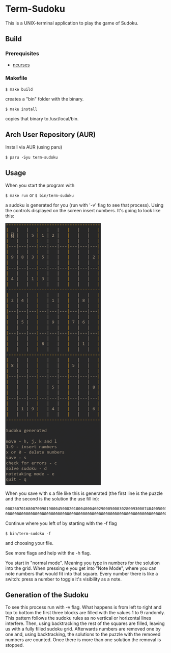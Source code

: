 # Term-Sudoku

This is a UNIX-terminal application to play the game of Sudoku.

## Build

### Prerequisites

- [ncurses](https://invisible-island.net/ncurses/ncurses.html)

### Makefile

`$ make build`

creates a "bin" folder with the binary.

`$ make install`

copies that binary to /usr/local/bin.

## Arch User Repository (AUR)

Install via AUR (using paru)

`$ paru -Syu term-sudoku`

## Usage

When you start the program with

`$ make run` or `$ bin/term-sudoku`

a sudoku is generated for you (run with '-v' flag to see that process).
Using the controls displayed on the screen insert numbers.
It's going to look like this:

![Example](https://raw.githubusercontent.com/theeyeofcthulhu/term-sudoku/master/example.png)

When you save with s a file like this is generated (the first line is the
puzzle and the second is the solution the use fill in):

```
000260701680070090190004500820100040004602900050003028009300074040050036703018000
000000000000000000000000000000000000000000000000000000000000000000000000000000000
```

Continue where you left of by starting with the -f flag

`$ bin/term-sudoku -f`

and choosing your file.

See more flags and help with the -h flag.

You start in "normal mode". Meaning you type in numbers for the solution
into the grid. When pressing e you get into "Note Mode", where you can
note numbers that would fit into that square. Every number there is like
a switch: press a number to toggle it's visibility as a note.

## Generation of the Sudoku

To see this process run with -v flag. What happens is from left to right
and top to bottom the first three blocks are filled with the values 1 to 9
randomly.  This pattern follows the sudoku rules as no vertical or horizontal
lines interfere. Then, using backtracking the rest of the squares are filled,
leaving us with a fully filled sudoku grid.  Afterwards numbers are removed one
by one and, using backtracking, the solutions to the puzzle with the removed
numbers are counted.  Once there is more than one solution the removal is
stopped.
